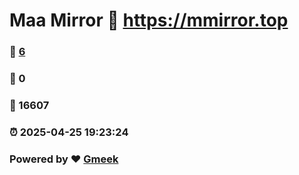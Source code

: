 # Maa Mirror :link: https://mmirror.top 
### :page_facing_up: [6](https://mmirror.top/tag.html) 
### :speech_balloon: 0 
### :hibiscus: 16607 
### :alarm_clock: 2025-04-25 19:23:24 
### Powered by :heart: [Gmeek](https://github.com/Meekdai/Gmeek)
